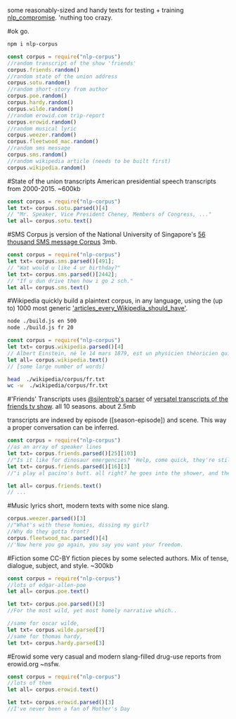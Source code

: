some reasonably-sized and handy texts for testing + training [nlp_compromise](http://nlpcompromise.com). 'nuthing too crazy.

#ok go.
```bash
npm i nlp-corpus
```
```javascript
const corpus = require("nlp-corpus")
//random transcript of the show 'friends'
corpus.friends.random()
//random state of the union address
corpus.sotu.random()
//random short-story from author
corpus.poe.random()
corpus.hardy.random()
corpus.wilde.random()
//random erowid.com trip-report
corpus.erowid.random()
//random musical lyric
corpus.weezer.random()
corpus.fleetwood_mac.random()
//random sms message
corpus.sms.random()
//random wikipedia article (needs to be built first)
corpus.wikipedia.random()
```

#State of the union transcripts
American presidential speech transcripts from 2000-2015. ~600kb
```javascript
const corpus = require("nlp-corpus")
let txt= corpus.sotu.parsed()[4]
// "Mr. Speaker, Vice President Cheney, Members of Congress, ..."
let all= corpus.sotu.text()
```

#SMS Corpus
js version of the National University of Singapore's [56 thousand SMS message  Corpus](http://wing.comp.nus.edu.sg:8080/SMSCorpus/overview.jsp) 3mb.

```javascript
const corpus = require("nlp-corpus")
let txt= corpus.sms.parsed()[491];
// "Wat would u like 4 ur birthday?"
let txt= corpus.sms.parsed()[2442];
// "If u dun drive then how i go 2 sch."
let all= corpus.sms.text()
```

#Wikipedia
quickly build a plaintext corpus, in any language, using the (up to) 1000 most generic ['articles_every_Wikipedia_should_have'](https://meta.wikimedia.org/wiki/List_of_articles_every_Wikipedia_should_have).
```bash
node ./build.js en 500
node ./build.js fr 20
```
```javascript
const corpus = require("nlp-corpus")
let txt= corpus.wikipedia.parsed()[4]
// Albert Einstein, né le 14 mars 1879, est un physicien théoricien qui fut...
let all= corpus.wikipedia.text()
// [some large number of words]
```
```bash
head  ./wikipedia/corpus/fr.txt
wc -w  ./wikipedia/corpus/fr.txt
```

#'Friends' Transcripts
uses [@silentrob's parser](https://github.com/silentrob/superscript-friends) of [versatel transcripts of the friends tv show](http://home.versatel.nl/friendspic0102/). all 10 seasons. about 2.5mb

transcripts are indexed by episode ([season-episode]) and scene. This way a proper conversation can be inferred.
```javascript
const corpus = require("nlp-corpus")
//as an array of speaker lines
let txt= corpus.friends.parsed()[25][103]
//"Is it like for dinosaur emergencies? 'Help, come quick, they're still extinct.'"
let txt= corpus.friends.parsed()[16][3]
//"i play al pacino's butt. all right? he goes into the shower, and then- i'm his butt..."

let all= corpus.friends.text()
// ...
```
#Music lyrics
short, modern texts with some nice slang.
```javascript
corpus.weezer.parsed()[3]
//"What's with these homies, dissing my girl?
//Why do they gotta front?
corpus.fleetwood_mac.parsed()[4]
//'Now here you go again, you say you want your freedom.

```

#Fiction
some CC-BY fiction pieces by some selected authors. Mix of tense, dialogue, subject, and style. ~300kb
```javascript
const corpus = require("nlp-corpus")
//lots of edgar-allen-poe
let all= corpus.poe.text()

let txt= corpus.poe.parsed()[3]
//For the most wild, yet most homely narrative which..

//same for oscar wilde,
let txt= corpus.wilde.parsed[7]
//same for thomas hardy,
let txt= corpus.hardy.parsed[3]
```

#Erowid
some very casual and modern slang-filled drug-use reports from erowid.org ~nsfw.
```javascript
const corpus = require("nlp-corpus")
//lots of them
let all= corpus.erowid.text()

let txt= corpus.erowid.parsed()[3]
//I've never been a fan of Mother's Day
```
